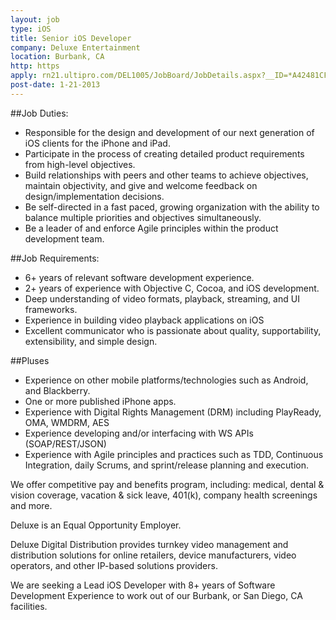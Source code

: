 ```yaml
---
layout: job
type: iOS
title: Senior iOS Developer
company: Deluxe Entertainment
location: Burbank, CA
http: https
apply: rn21.ultipro.com/DEL1005/JobBoard/JobDetails.aspx?__ID=*A42481CF9B4B8CF2
post-date: 1-21-2013
--- 
```


##Job Duties:

* Responsible for the design and development of our next generation of iOS clients for the iPhone and iPad.
* Participate in the process of creating detailed product requirements from high-level objectives.
* Build relationships with peers and other teams to achieve objectives, maintain objectivity, and give and welcome feedback on design/implementation decisions.
* Be self-directed in a fast paced, growing organization with the ability to balance multiple priorities and objectives simultaneously.
* Be a leader of and enforce Agile principles within the product development team.

##Job Requirements:

* 6+ years of relevant software development experience.
* 2+ years of experience with Objective C, Cocoa, and iOS development.
* Deep understanding of video formats, playback, streaming, and UI frameworks.
* Experience in building video playback applications on iOS
* Excellent communicator who is passionate about quality, supportability, extensibility, and simple design. 

##Pluses

* Experience on other mobile platforms/technologies such as Android, and Blackberry.
* One or more published iPhone apps.
* Experience with Digital Rights Management (DRM) including PlayReady, OMA, WMDRM, AES
* Experience developing and/or interfacing with WS APIs (SOAP/REST/JSON)
* Experience with Agile principles and practices such as TDD, Continuous Integration, daily Scrums, and sprint/release planning and execution.

We offer competitive pay and benefits program, including: medical, dental & vision coverage, vacation & sick leave, 401(k), company health screenings and more. 

Deluxe is an Equal Opportunity Employer.

Deluxe Digital Distribution provides turnkey video management and distribution solutions for online retailers, device manufacturers, video operators, and other IP-based solutions providers. 

We are seeking a Lead iOS Developer with 8+ years of Software Development Experience to work out of our Burbank, or San Diego, CA facilities.
 